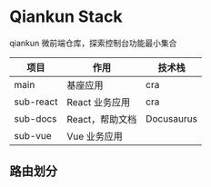 # Qiankun Stack

qiankun 微前端仓库，探索控制台功能最小集合

| 项目      | 作用            | 技术栈     |
| --------- | --------------- | ---------- |
| main      | 基座应用        | cra        |
| sub-react | React 业务应用  | cra        |
| sub-docs  | React，帮助文档 | Docusaurus |
| sub-vue   | Vue 业务应用    |            |

## 路由划分
